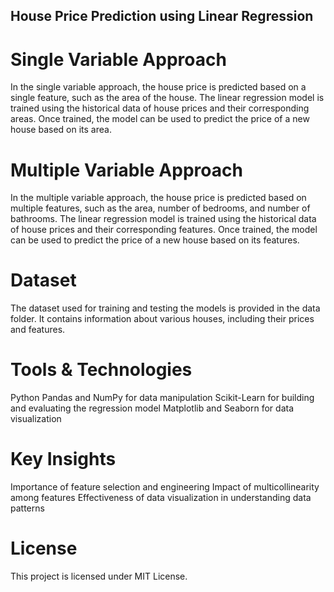 ## House Price Prediction using Linear Regression
# Single Variable Approach
In the single variable approach, the house price is predicted based on a single feature, such as the area of the house. The linear regression model is trained using the historical data of house prices and their corresponding areas. Once trained, the model can be used to predict the price of a new house based on its area.

# Multiple Variable Approach
In the multiple variable approach, the house price is predicted based on multiple features, such as the area, number of bedrooms, and number of bathrooms. The linear regression model is trained using the historical data of house prices and their corresponding features. Once trained, the model can be used to predict the price of a new house based on its features.

# Dataset
The dataset used for training and testing the models is provided in the data folder. It contains information about various houses, including their prices and features.
# Tools & Technologies
Python
Pandas and NumPy for data manipulation
Scikit-Learn for building and evaluating the regression model
Matplotlib and Seaborn for data visualization

# Key Insights
Importance of feature selection and engineering
Impact of multicollinearity among features
Effectiveness of data visualization in understanding data patterns

# License
This project is licensed under MIT License.

